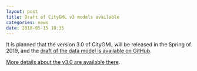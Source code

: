 ```yaml
---
layout: post
title: Draft of CityGML v3 models available
categories: news
date: 2018-05-15 10:35
---
```


It is planned that the version 3.0 of CityGML will be released in the Spring of 2019, and the [draft of the data model is available on GitHub](https://github.com/opengeospatial/CityGML-3.0).

[More details about the v3.0 are available there](https://www.citygml.org/ongoingdev/v3/).